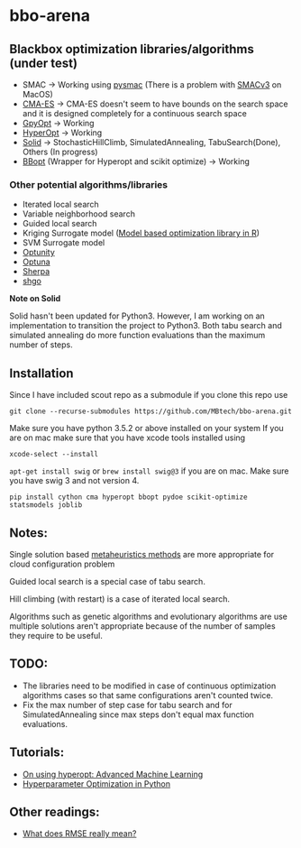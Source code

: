 # bbo-arena

## Blackbox optimization libraries/algorithms (under test)
- SMAC -> Working using [pysmac](https://github.com/automl/pysmac) (There is a problem with [SMACv3](https://github.com/automl/SMAC3) on MacOS)
- [CMA-ES](https://github.com/CMA-ES/pycma) -> CMA-ES doesn't seem to have bounds on the search space and it is designed completely for a continuous search space
- [GpyOpt](https://github.com/SheffieldML/GPyOpt) -> Working
- [HyperOpt](https://github.com/hyperopt/hyperopt) -> Working
- [Solid](https://github.com/MBtech/Solid) -> StochasticHillClimb, SimulatedAnnealing, TabuSearch(Done), Others (In progress)
- [BBopt](https://github.com/evhub/bbopt) (Wrapper for Hyperopt and scikit optimize) -> Working

### Other potential algorithms/libraries
- Iterated local search
- Variable neighborhood search
- Guided local search
- Kriging Surrogate model ([Model based optimization library in R](https://github.com/mlr-org/mlrMBO))
- SVM Surrogate model
- [Optunity](https://optunity.readthedocs.io/en/latest/user/solvers.html)
- [Optuna](https://github.com/optuna/optuna)
- [Sherpa](https://github.com/sherpa-ai/sherpa)
- [shgo](https://stefan-endres.github.io/shgo/)

**Note on Solid**

Solid hasn't been updated for Python3. However, I am working on an implementation to transition the project to Python3.
Both tabu search and simulated annealing do more function evaluations than the maximum number of steps.


## Installation
Since I have included scout repo as a submodule if you clone this repo use

`git clone --recurse-submodules https://github.com/MBtech/bbo-arena.git`

Make sure you have python 3.5.2 or above installed on your system
If you are on mac make sure that you have xcode tools installed using

`xcode-select --install`


`apt-get install swig` or `brew install swig@3` if you are on mac. Make sure you have swig 3 and not version 4.

`pip install cython cma hyperopt bbopt pydoe scikit-optimize statsmodels joblib`

## Notes:
Single solution based [metaheuristics methods](https://en.wikipedia.org/wiki/Metaheuristic) are more appropriate for cloud configuration problem

Guided local search is a special case of tabu search.

Hill climbing (with restart) is a case of iterated local search.

Algorithms such as genetic algorithms and evolutionary algorithms are use multiple solutions aren't appropriate because of the number of samples they require to be useful.

## TODO:
- The libraries need to be modified in case of continuous optimization algorithms cases so that same configurations aren't counted twice.
- Fix the max number of step case for tabu search and for SimulatedAnnealing since max steps don't equal max function evaluations.

## Tutorials:
- [On using hyperopt: Advanced Machine Learning](https://blog.goodaudience.com/on-using-hyperopt-advanced-machine-learning-a2dde2ccece7)
- [Hyperparameter Optimization in Python](https://towardsdatascience.com/hyperparameter-optimization-in-python-part-0-introduction-c4b66791614b)

## Other readings: 
- [What does RMSE really mean?](https://towardsdatascience.com/what-does-rmse-really-mean-806b65f2e48e)